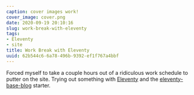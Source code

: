 ```yaml
---
caption: cover images work!
cover_image: cover.png
date: 2020-09-19 20:10:16
slug: work-break-with-eleventy
tags:
- Eleventy
- site
title: Work Break with Eleventy
uuid: 62b544c6-6a78-496b-9392-ef1f767a4bbf
---
```


[Eleventy]: https://11ty.dev
[eleventy-base-blog]: https://github.com/11ty/eleventy-base-blog

Forced myself to take a couple hours out of a ridiculous work schedule to putter on the site.
Trying out something with [Eleventy][] and the [eleventy-base-blog][] starter.